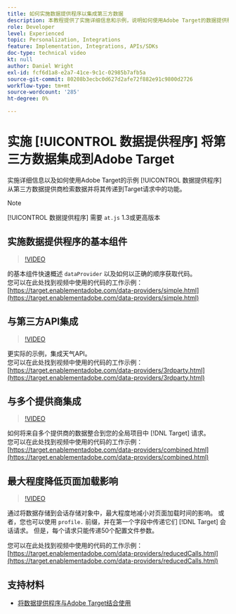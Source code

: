 ```yaml
---
title: 如何实施数据提供程序以集成第三方数据
description: 本教程提供了实施详细信息和示例，说明如何使用Adobe Target的数据提供程序功能从第三方数据提供程序检索数据，并将其传递到Target请求。
role: Developer
level: Experienced
topic: Personalization, Integrations
feature: Implementation, Integrations, APIs/SDKs
doc-type: technical video
kt: null
author: Daniel Wright
exl-id: fcf6d1a8-e2a7-41ce-9c1c-02985b7afb5a
source-git-commit: 80208b3ecbc0d627d2afe72f882e91c9800d2726
workflow-type: tm+mt
source-wordcount: '285'
ht-degree: 0%

---
```


# 实施 [!UICONTROL 数据提供程序] 将第三方数据集成到Adobe Target

实施详细信息以及如何使用Adobe Target的示例 [!UICONTROL 数据提供程序] 从第三方数据提供商检索数据并将其传递到Target请求中的功能。

>[!NOTE]
>
>[!UICONTROL 数据提供程序] 需要 `at.js` 1.3或更高版本

## 实施数据提供程序的基本组件

>[!VIDEO](https://video.tv.adobe.com/v/22348/?quality=12)

的基本组件快速概述 `dataProvider` 以及如何以正确的顺序获取代码。\
您可以在此处找到视频中使用的代码的工作示例：
[https://target.enablementadobe.com/data-providers/simple.html](https://target.enablementadobe.com/data-providers/simple.html)

## 与第三方API集成

>[!VIDEO](https://video.tv.adobe.com/v/22345/)

更实际的示例，集成天气API。\
您可以在此处找到视频中使用的代码的工作示例：
[https://target.enablementadobe.com/data-providers/3rdparty.html](https://target.enablementadobe.com/data-providers/3rdparty.html)

## 与多个提供商集成

>[!VIDEO](https://video.tv.adobe.com/v/22346/)

如何将来自多个提供商的数据整合到您的全局项目中 [!DNL Target] 请求。\
您可以在此处找到视频中使用的代码的工作示例：
[https://target.enablementadobe.com/data-providers/combined.html](https://target.enablementadobe.com/data-providers/combined.html)

## 最大程度降低页面加载影响

>[!VIDEO](https://video.tv.adobe.com/v/22347/)

通过将数据存储到会话存储对象中，最大程度地减小对页面加载时间的影响。 或者，您也可以使用 `profile.` 前缀，并在第一个字段中传递它们 [!DNL Target] 会话请求。 但是，每个请求只能传递50个配置文件参数。

您可以在此处找到视频中使用的代码的工作示例： [https://target.enablementadobe.com/data-providers/reducedCalls.html](https://target.enablementadobe.com/data-providers/reducedCalls.html)

## 支持材料

* [将数据提供程序与Adobe Target结合使用](use-data-providers-to-integrate-third-party-data.md)

